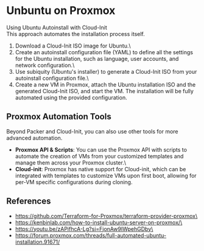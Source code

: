# Unbuntu on Proxmox

Using Ubuntu Autoinstall with Cloud-Init\
This approach automates the installation process itself.

1.  Download a Cloud-Init ISO image for Ubuntu.\
2.  Create an autoinstall configuration file (YAML) to define all the
    settings for the Ubuntu installation, such as language, user
    accounts, and network configuration.\
3.  Use subiquity (Ubuntu's installer) to generate a Cloud-Init ISO from
    your autoinstall configuration file.\
4.  Create a new VM in Proxmox, attach the Ubuntu installation ISO and
    the generated Cloud-Init ISO, and start the VM. The installation
    will be fully automated using the provided configuration.

## Proxmox Automation Tools

Beyond Packer and Cloud-Init, you can also use other tools for more
advanced automation.

-   **Proxmox API & Scripts**: You can use the Proxmox API with scripts
    to automate the creation of VMs from your customized templates and
    manage them across your Proxmox cluster.\
-   **Cloud-init**: Proxmox has native support for Cloud-init, which can
    be integrated with templates to customize VMs upon first boot,
    allowing for per-VM specific configurations during cloning.

## References

-   https://github.com/Terraform-for-Proxmox/terraform-provider-proxmox\
-   https://kenbinlab.com/how-to-install-ubuntu-server-on-proxmox/\
-   https://youtu.be/zAPifhcA-Lg?si=FjonAw9IWpehGDby\
-   https://forum.proxmox.com/threads/full-automated-ubuntu-installation.91671/
